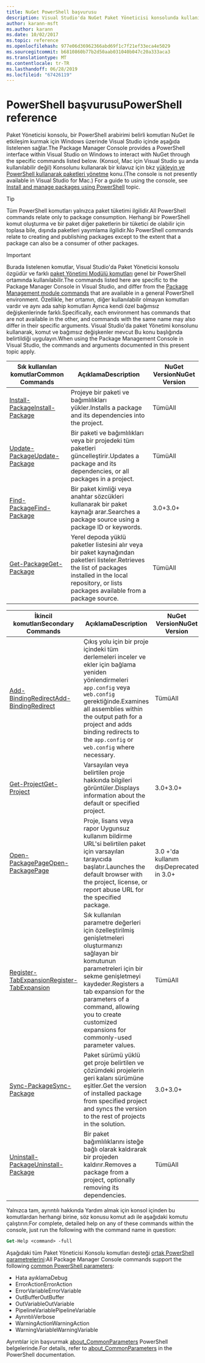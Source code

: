 ```yaml
---
title: NuGet PowerShell başvurusu
description: Visual Studio'da NuGet Paket Yöneticisi konsolunda kullanılabilir PowerShell komutlarının tam başvuru.
author: karann-msft
ms.author: karann
ms.date: 10/02/2017
ms.topic: reference
ms.openlocfilehash: 977e06d36962366abd69f1c7f21ef33eca4e5029
ms.sourcegitcommit: b6810860b77b2d50aab031040b047c20a333aca3
ms.translationtype: MT
ms.contentlocale: tr-TR
ms.lasthandoff: 06/28/2019
ms.locfileid: "67426119"
---
```

# <a name="powershell-reference"></a><span data-ttu-id="0d17b-103">PowerShell başvurusu</span><span class="sxs-lookup"><span data-stu-id="0d17b-103">PowerShell reference</span></span>

<span data-ttu-id="0d17b-104">Paket Yöneticisi konsolu, bir PowerShell arabirimi belirli komutları NuGet ile etkileşim kurmak için Windows üzerinde Visual Studio içinde aşağıda listelenen sağlar.</span><span class="sxs-lookup"><span data-stu-id="0d17b-104">The Package Manager Console provides a PowerShell interface within Visual Studio on Windows to interact with NuGet through the specific commands listed below.</span></span> <span data-ttu-id="0d17b-105">(Konsol, Mac için Visual Studio şu anda kullanılabilir değil) Konsolunu kullanarak bir kılavuz için bkz [yükleyin ve PowerShell kullanarak paketleri yönetme](../tools/package-manager-console.md) konu.</span><span class="sxs-lookup"><span data-stu-id="0d17b-105">(The console is not presently available in Visual Studio for Mac.) For a guide to using the console, see [Install and manage packages using PowerShell](../tools/package-manager-console.md) topic.</span></span>

> [!Tip]
> <span data-ttu-id="0d17b-106">Tüm PowerShell komutları yalnızca paket tüketimi ilgilidir.</span><span class="sxs-lookup"><span data-stu-id="0d17b-106">All PowerShell commands relate only to package consumption.</span></span> <span data-ttu-id="0d17b-107">Herhangi bir PowerShell komut oluşturma ve bir paket diğer paketlerin bir tüketici de olabilir için toplasa bile, dışında paketleri yayımlama ilgilidir.</span><span class="sxs-lookup"><span data-stu-id="0d17b-107">No PowerShell commands relate to creating and publishing packages except to the extent that a package can also be a consumer of other packages.</span></span>

> [!Important]
> <span data-ttu-id="0d17b-108">Burada listelenen komutlar, Visual Studio'da Paket Yöneticisi konsolu özgüdür ve farklı [paket Yönetimi Modülü komutları](/powershell/module/packagemanagement/?view=powershell-6) genel bir PowerShell ortamında kullanılabilir.</span><span class="sxs-lookup"><span data-stu-id="0d17b-108">The commands listed here are specific to the Package Manager Console in Visual Studio, and differ from the [Package Management module commands](/powershell/module/packagemanagement/?view=powershell-6) that are available in a general PowerShell environment.</span></span> <span data-ttu-id="0d17b-109">Özellikle, her ortamın, diğer kullanılabilir olmayan komutları vardır ve aynı ada sahip komutları Ayrıca kendi özel bağımsız değişkenlerinde farklı.</span><span class="sxs-lookup"><span data-stu-id="0d17b-109">Specifically, each environment has commands that are not available in the other, and commands with the same name may also differ in their specific arguments.</span></span> <span data-ttu-id="0d17b-110">Visual Studio'da paket Yönetimi konsolunu kullanarak, komut ve bağımsız değişkenler mevcut Bu konu başlığında belirtildiği uygulayın.</span><span class="sxs-lookup"><span data-stu-id="0d17b-110">When using the Package Management Console in Visual Studio, the commands and arguments documented in this present topic apply.</span></span>

| <span data-ttu-id="0d17b-111">Sık kullanılan komutlar</span><span class="sxs-lookup"><span data-stu-id="0d17b-111">Common Commands</span></span> | <span data-ttu-id="0d17b-112">Açıklama</span><span class="sxs-lookup"><span data-stu-id="0d17b-112">Description</span></span> | <span data-ttu-id="0d17b-113">NuGet Version</span><span class="sxs-lookup"><span data-stu-id="0d17b-113">NuGet Version</span></span> |
| --- | --- | --- |
| [<span data-ttu-id="0d17b-114">Install-Package</span><span class="sxs-lookup"><span data-stu-id="0d17b-114">Install-Package</span></span>](ps-ref-install-package.md) | <span data-ttu-id="0d17b-115">Projeye bir paketi ve bağımlılıkları yükler.</span><span class="sxs-lookup"><span data-stu-id="0d17b-115">Installs a package and its dependencies into the project.</span></span> | <span data-ttu-id="0d17b-116">Tümü</span><span class="sxs-lookup"><span data-stu-id="0d17b-116">All</span></span> |
| [<span data-ttu-id="0d17b-117">Update-Package</span><span class="sxs-lookup"><span data-stu-id="0d17b-117">Update-Package</span></span>](ps-ref-update-package.md) | <span data-ttu-id="0d17b-118">Bir paketi ve bağımlılıkları veya bir projedeki tüm paketleri güncelleştirir.</span><span class="sxs-lookup"><span data-stu-id="0d17b-118">Updates a package and its dependencies, or all packages in a project.</span></span> | <span data-ttu-id="0d17b-119">Tümü</span><span class="sxs-lookup"><span data-stu-id="0d17b-119">All</span></span> |
| [<span data-ttu-id="0d17b-120">Find-Package</span><span class="sxs-lookup"><span data-stu-id="0d17b-120">Find-Package</span></span>](ps-ref-find-package.md) | <span data-ttu-id="0d17b-121">Bir paket kimliği veya anahtar sözcükleri kullanarak bir paket kaynağı arar.</span><span class="sxs-lookup"><span data-stu-id="0d17b-121">Searches a package source using a package ID or keywords.</span></span> | <span data-ttu-id="0d17b-122">3.0+</span><span class="sxs-lookup"><span data-stu-id="0d17b-122">3.0+</span></span> |
| [<span data-ttu-id="0d17b-123">Get-Package</span><span class="sxs-lookup"><span data-stu-id="0d17b-123">Get-Package</span></span>](ps-ref-get-package.md) | <span data-ttu-id="0d17b-124">Yerel depoda yüklü paketler listesini alır veya bir paket kaynağından paketleri listeler.</span><span class="sxs-lookup"><span data-stu-id="0d17b-124">Retrieves the list of packages installed in the local repository, or lists packages available from a package source.</span></span> | <span data-ttu-id="0d17b-125">Tümü</span><span class="sxs-lookup"><span data-stu-id="0d17b-125">All</span></span> |

| <span data-ttu-id="0d17b-126">İkincil komutları</span><span class="sxs-lookup"><span data-stu-id="0d17b-126">Secondary Commands</span></span> | <span data-ttu-id="0d17b-127">Açıklama</span><span class="sxs-lookup"><span data-stu-id="0d17b-127">Description</span></span> | <span data-ttu-id="0d17b-128">NuGet Version</span><span class="sxs-lookup"><span data-stu-id="0d17b-128">NuGet Version</span></span> |
| --- | --- | --- |
| [<span data-ttu-id="0d17b-129">Add-BindingRedirect</span><span class="sxs-lookup"><span data-stu-id="0d17b-129">Add-BindingRedirect</span></span>](ps-ref-add-bindingredirect.md) | <span data-ttu-id="0d17b-130">Çıkış yolu için bir proje içindeki tüm derlemeleri inceler ve ekler için bağlama yeniden yönlendirmeleri `app.config` veya `web.config` gerektiğinde.</span><span class="sxs-lookup"><span data-stu-id="0d17b-130">Examines all assemblies within the output path for a project and adds binding redirects to the `app.config` or `web.config` where necessary.</span></span> | <span data-ttu-id="0d17b-131">Tümü</span><span class="sxs-lookup"><span data-stu-id="0d17b-131">All</span></span> |
| [<span data-ttu-id="0d17b-132">Get-Project</span><span class="sxs-lookup"><span data-stu-id="0d17b-132">Get-Project</span></span>](ps-ref-get-project.md) | <span data-ttu-id="0d17b-133">Varsayılan veya belirtilen proje hakkında bilgileri görüntüler.</span><span class="sxs-lookup"><span data-stu-id="0d17b-133">Displays information about the default or specified project.</span></span> | <span data-ttu-id="0d17b-134">3.0+</span><span class="sxs-lookup"><span data-stu-id="0d17b-134">3.0+</span></span> |
| [<span data-ttu-id="0d17b-135">Open-PackagePage</span><span class="sxs-lookup"><span data-stu-id="0d17b-135">Open-PackagePage</span></span>](ps-ref-open-packagepage.md) | <span data-ttu-id="0d17b-136">Proje, lisans veya rapor Uygunsuz kullanım bildirme URL'si belirtilen paket için varsayılan tarayıcıda başlatır.</span><span class="sxs-lookup"><span data-stu-id="0d17b-136">Launches the default browser with the project, license, or report abuse URL for the specified package.</span></span> | <span data-ttu-id="0d17b-137">3\.0 +'da kullanım dışı</span><span class="sxs-lookup"><span data-stu-id="0d17b-137">Deprecated in 3.0+</span></span> |
| [<span data-ttu-id="0d17b-138">Register-TabExpansion</span><span class="sxs-lookup"><span data-stu-id="0d17b-138">Register-TabExpansion</span></span>](ps-ref-register-tabexpansion.md) | <span data-ttu-id="0d17b-139">Sık kullanılan parametre değerleri için özelleştirilmiş genişletmeleri oluşturmanızı sağlayan bir komutunun parametreleri için bir sekme genişletmeyi kaydeder.</span><span class="sxs-lookup"><span data-stu-id="0d17b-139">Registers a tab expansion for the parameters of a command, allowing you to create customized expansions for commonly-used parameter values.</span></span> | <span data-ttu-id="0d17b-140">Tümü</span><span class="sxs-lookup"><span data-stu-id="0d17b-140">All</span></span> |
| [<span data-ttu-id="0d17b-141">Sync-Package</span><span class="sxs-lookup"><span data-stu-id="0d17b-141">Sync-Package</span></span>](ps-ref-sync-package.md) | <span data-ttu-id="0d17b-142">Paket sürümü yüklü get proje belirtilen ve çözümdeki projelerin geri kalanı sürümüne eşitler.</span><span class="sxs-lookup"><span data-stu-id="0d17b-142">Get the version of installed package from specified project and syncs the version to the rest of projects in the solution.</span></span> | <span data-ttu-id="0d17b-143">3.0+</span><span class="sxs-lookup"><span data-stu-id="0d17b-143">3.0+</span></span> |
| [<span data-ttu-id="0d17b-144">Uninstall-Package</span><span class="sxs-lookup"><span data-stu-id="0d17b-144">Uninstall-Package</span></span>](ps-ref-uninstall-package.md) | <span data-ttu-id="0d17b-145">Bir paket bağımlılıklarını isteğe bağlı olarak kaldırarak bir projeden kaldırır.</span><span class="sxs-lookup"><span data-stu-id="0d17b-145">Removes a package from a project, optionally removing its dependencies.</span></span> | <span data-ttu-id="0d17b-146">Tümü</span><span class="sxs-lookup"><span data-stu-id="0d17b-146">All</span></span> |

<span data-ttu-id="0d17b-147">Yalnızca tam, ayrıntılı hakkında Yardım almak için konsol içinden bu komutlardan herhangi birine, söz konusu komut adı ile aşağıdaki komutu çalıştırın:</span><span class="sxs-lookup"><span data-stu-id="0d17b-147">For complete, detailed help on any of these commands within the console, just run the following with the command name in question:</span></span>

```ps
Get-Help <command> -full
```

<span data-ttu-id="0d17b-148">Aşağıdaki tüm Paket Yöneticisi Konsolu komutları desteği [ortak PowerShell parametrelerini](http://go.microsoft.com/fwlink/?LinkID=113216):</span><span class="sxs-lookup"><span data-stu-id="0d17b-148">All Package Manager Console commands support the following [common PowerShell parameters](http://go.microsoft.com/fwlink/?LinkID=113216):</span></span>

- <span data-ttu-id="0d17b-149">Hata ayıklama</span><span class="sxs-lookup"><span data-stu-id="0d17b-149">Debug</span></span>
- <span data-ttu-id="0d17b-150">ErrorAction</span><span class="sxs-lookup"><span data-stu-id="0d17b-150">ErrorAction</span></span>
- <span data-ttu-id="0d17b-151">ErrorVariable</span><span class="sxs-lookup"><span data-stu-id="0d17b-151">ErrorVariable</span></span>
- <span data-ttu-id="0d17b-152">OutBuffer</span><span class="sxs-lookup"><span data-stu-id="0d17b-152">OutBuffer</span></span>
- <span data-ttu-id="0d17b-153">OutVariable</span><span class="sxs-lookup"><span data-stu-id="0d17b-153">OutVariable</span></span>
- <span data-ttu-id="0d17b-154">PipelineVariable</span><span class="sxs-lookup"><span data-stu-id="0d17b-154">PipelineVariable</span></span>
- <span data-ttu-id="0d17b-155">Ayrıntılı</span><span class="sxs-lookup"><span data-stu-id="0d17b-155">Verbose</span></span>
- <span data-ttu-id="0d17b-156">WarningAction</span><span class="sxs-lookup"><span data-stu-id="0d17b-156">WarningAction</span></span>
- <span data-ttu-id="0d17b-157">WarningVariable</span><span class="sxs-lookup"><span data-stu-id="0d17b-157">WarningVariable</span></span>

<span data-ttu-id="0d17b-158">Ayrıntılar için başvurmak [about_CommonParameters](http://go.microsoft.com/fwlink/?LinkID=113216) PowerShell belgelerinde.</span><span class="sxs-lookup"><span data-stu-id="0d17b-158">For details, refer to [about_CommonParameters](http://go.microsoft.com/fwlink/?LinkID=113216) in the PowerShell documentation.</span></span>
